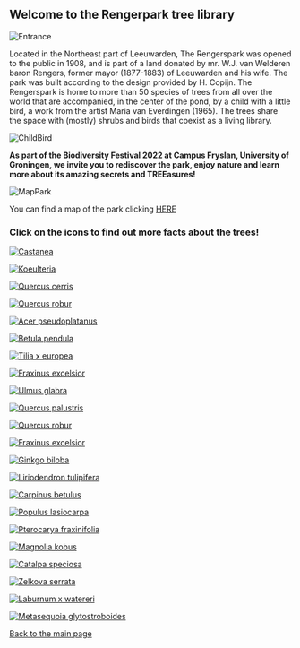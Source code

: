 ## Welcome to the Rengerpark tree library

![Entrance](https://raw.githubusercontent.com/carolxgl/TreeLibrary/gh-pages/images/entrance.jpeg)

Located in the Northeast part of Leeuwarden, The Rengerspark was opened to the public in 1908, and is part of a land donated by mr. W.J. van Welderen baron Rengers, former mayor (1877-1883) of Leeuwarden and his wife. The park was built according to the design provided by H. Copijn. The Rengerspark is home to more than 50 species of trees from all over the world that are accompanied, in the center of the pond, by a child with a little bird, a work from the artist Maria van Everdingen (1965). The trees share the space with (mostly) shrubs and birds that coexist as a living library.

![ChildBird](https://raw.githubusercontent.com/carolxgl/TreeLibrary/gh-pages/images/childBird.jpeg)

__As part of the Biodiversity Festival 2022 at Campus Fryslan, University of Groningen, we invite you to rediscover the park, enjoy nature and learn more about its amazing secrets and TREEasures!__

![MapPark](https://raw.githubusercontent.com/carolxgl/TreeLibrary/gh-pages/images/mappark.png)

You can find a map of the park clicking [HERE](https://carolxgl.github.io/TreeLibrary/map.html)
### Click on the icons to find out more facts about the trees! 

[![Castanea](https://raw.githubusercontent.com/carolxgl/TreeLibrary/gh-pages/images/cassat_icon.png)](https://carolxgl.github.io/TreeLibrary/CastaneaSativa.html)

[![Koeulteria](https://raw.githubusercontent.com/carolxgl/TreeLibrary/gh-pages/images/Koepan_icon.png)](https://carolxgl.github.io/TreeLibrary/KoeulteriaPaniculata.html)

[![Quercus cerris](https://raw.githubusercontent.com/carolxgl/TreeLibrary/gh-pages/images/Quecer_icon.png)](https://carolxgl.github.io/TreeLibrary/QuercusCerris.html)

[![Quercus robur](https://raw.githubusercontent.com/carolxgl/TreeLibrary/gh-pages/images/Querob_icon.png)](https://carolxgl.github.io/TreeLibrary/QuercusRobur.html)

[![Acer pseudoplatanus](https://raw.githubusercontent.com/carolxgl/TreeLibrary/gh-pages/images/AcerPseudo_icon.png)](https://carolxgl.github.io/TreeLibrary/AcerPseudoLeop.html)

[![Betula pendula](https://raw.githubusercontent.com/carolxgl/TreeLibrary/gh-pages/images/betpen_ic.png)](https://carolxgl.github.io/TreeLibrary/BetulaPendula.html)

[![Tilia x europea](https://raw.githubusercontent.com/carolxgl/TreeLibrary/gh-pages/images/tileur_icon.png)](https://carolxgl.github.io/TreeLibrary/TiliaxEuropea.html)

[![Fraxinus excelsior](https://raw.githubusercontent.com/carolxgl/TreeLibrary/gh-pages/images/fraexc_icon.png)](https://carolxgl.github.io/TreeLibrary/FraxinusExcelsior.html)

[![Ulmus glabra](https://raw.githubusercontent.com/carolxgl/TreeLibrary/gh-pages/images/ulmgla_icon.png)](https://carolxgl.github.io/TreeLibrary/UlmusGlabra.html)

[![Quercus palustris](https://raw.githubusercontent.com/carolxgl/TreeLibrary/gh-pages/images/quepal_icon.png)](https://carolxgl.github.io/TreeLibrary/QuercusPalustris.html)

[![Quercus robur](https://raw.githubusercontent.com/carolxgl/TreeLibrary/gh-pages/images/querob_icon.png)](https://carolxgl.github.io/TreeLibrary/QuercusRobur.html)

[![Fraxinus excelsior](https://raw.githubusercontent.com/carolxgl/TreeLibrary/gh-pages/images/fraexc_icon.png)](https://carolxgl.github.io/TreeLibrary/FraxinusExcelsior.html)

[![Ginkgo biloba](https://raw.githubusercontent.com/carolxgl/TreeLibrary/gh-pages/images/GinBil_icon.png)](https://carolxgl.github.io/TreeLibrary/GinkgoBiloba.html)

[![Liriodendron tulipifera](https://raw.githubusercontent.com/carolxgl/TreeLibrary/gh-pages/images/lirtul_icon.png)](https://carolxgl.github.io/TreeLibrary/LiriodendronTulipifera.html)

[![Carpinus betulus](https://raw.githubusercontent.com/carolxgl/TreeLibrary/gh-pages/images/carbet_icon.png)](https://carolxgl.github.io/TreeLibrary/CarpinusBetulus.html)

[![Populus lasiocarpa](https://raw.githubusercontent.com/carolxgl/TreeLibrary/gh-pages/images/poplas_icon.png)](https://carolxgl.github.io/TreeLibrary/PopulusLasiocarpa.html)

[![Pterocarya fraxinifolia](https://raw.githubusercontent.com/carolxgl/TreeLibrary/gh-pages/images/ptefra_icon.png)](https://carolxgl.github.io/TreeLibrary/PterocaryaFraxinifolia.html)

[![Magnolia kobus](https://raw.githubusercontent.com/carolxgl/TreeLibrary/gh-pages/images/magkob_icon.png)](https://carolxgl.github.io/TreeLibrary/MagnoliaKobus.html)

[![Catalpa speciosa](https://raw.githubusercontent.com/carolxgl/TreeLibrary/gh-pages/images/catspe_icon.png)](https://carolxgl.github.io/TreeLibrary/CatalpaSpeciosa.html)

[![Zelkova serrata](https://raw.githubusercontent.com/carolxgl/TreeLibrary/gh-pages/images/zelser_icon.png)](https://carolxgl.github.io/TreeLibrary/ZelkovaSerrata.html)

[![Laburnum x watereri](https://raw.githubusercontent.com/carolxgl/TreeLibrary/gh-pages/images/labwat_icon.png)](https://carolxgl.github.io/TreeLibrary/LaburnumxWatereri.html)

[![Metasequoia glytostroboides](https://raw.githubusercontent.com/carolxgl/TreeLibrary/gh-pages/images/metgly_icon.png)](https://carolxgl.github.io/TreeLibrary/MetasequoiaGlytostroboides.html)


[Back to the main page](https://carolxgl.github.io/TreeLibrary/)




